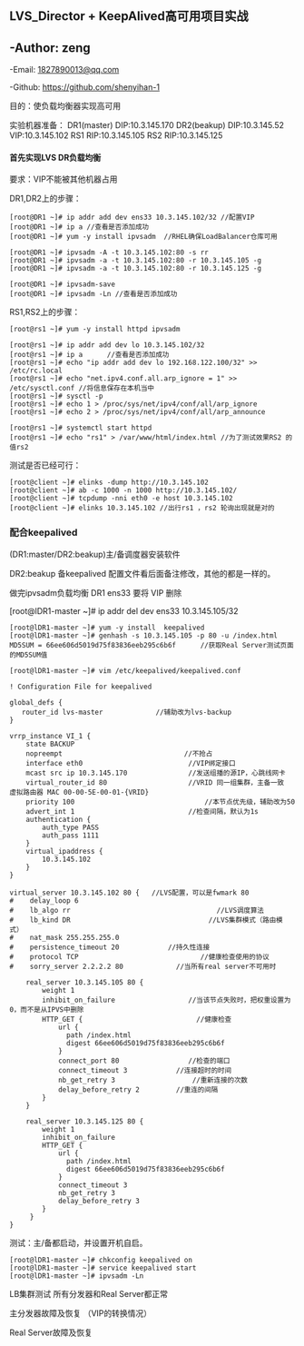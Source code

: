## LVS_Director + KeepAlived高可用项目实战

## -Author: zeng

-Email: 1827890013@qq.com

-Github: https://github.com/shenyihan-1



目的：使负载均衡器实现高可用

实验机器准备：
DR1(master) DIP:10.3.145.170
DR2(beakup) DIP:10.3.145.52
VIP:10.3.145.102
RS1 RIP:10.3.145.105
RS2 RIP:10.3.145.125

#### 首先实现LVS DR负载均衡

要求：VIP不能被其他机器占用

DR1,DR2上的步骤：

```shell
[root@DR1 ~]# ip addr add dev ens33 10.3.145.102/32 //配置VIP
[root@DR1 ~]# ip a //查看是否添加成功
[root@DR1 ~]# yum -y install ipvsadm  //RHEL确保LoadBalancer仓库可用

[root@DR1 ~]# ipvsadm -A -t 10.3.145.102:80 -s rr
[root@DR1 ~]# ipvsadm -a -t 10.3.145.102:80 -r 10.3.145.105 -g	
[root@DR1 ~]# ipvsadm -a -t 10.3.145.102:80 -r 10.3.145.125 -g	

[root@DR1 ~]# ipvsadm-save
[root@DR1 ~]# ipvsadm -Ln //查看是否添加成功

```

RS1,RS2上的步骤：

```shell
[root@rs1 ~]# yum -y install httpd ipvsadm

[root@rs1 ~]# ip addr add dev lo 10.3.145.102/32
[root@rs1 ~]# ip a      //查看是否添加成功
[root@rs1 ~]# echo "ip addr add dev lo 192.168.122.100/32" >> /etc/rc.local
[root@rs1 ~]# echo "net.ipv4.conf.all.arp_ignore = 1" >> /etc/sysctl.conf //将信息保存在本机当中
[root@rs1 ~]# sysctl -p
[root@rs1 ~]# echo 1 > /proc/sys/net/ipv4/conf/all/arp_ignore
[root@rs1 ~]# echo 2 > /proc/sys/net/ipv4/conf/all/arp_announce

[root@rs1 ~]# systemctl start httpd
[root@rs1 ~]# echo "rs1" > /var/www/html/index.html //为了测试效果RS2 的值rs2

```

测试是否已经可行：

```shell
[root@client ~]# elinks -dump http://10.3.145.102
[root@client ~]# ab -c 1000 -n 1000 http://10.3.145.102/
[root@client ~]# tcpdump -nni eth0 -e host 10.3.145.102
[root@client ~]# elinks 10.3.145.102 //出行rs1 ，rs2 轮询出现就是对的
```

### 配合keepalived

 (DR1:master/DR2:beakup)主/备调度器安装软件  

DR2:beakup 备keepalived 配置文件看后面备注修改，其他的都是一样的。

做完ipvsadm负载均衡 DR1 ens33 要将 VIP 删除

[root@lDR1-master ~]# ip addr del dev ens33 10.3.145.105/32

```shell
[root@lDR1-master ~]# yum -y install  keepalived
[root@lDR1-master ~]# genhash -s 10.3.145.105 -p 80 -u /index.html
MD5SUM = 66ee606d5019d75f83836eeb295c6b6f      //获取Real Server测试页面的MD5SUM值

[root@lDR1-master ~]# vim /etc/keepalived/keepalived.conf

! Configuration File for keepalived

global_defs {
   router_id lvs-master	            //辅助改为lvs-backup
}

vrrp_instance VI_1 {
    state BACKUP				
    nopreempt                              //不抢占
    interface eth0				            //VIP绑定接口
    mcast src ip 10.3.145.170               //发送组播的源IP，心跳线网卡
    virtual_router_id 80		            //VRID 同一组集群，主备一致  虚拟路由器 MAC 00-00-5E-00-01-{VRID}
    priority 100					            //本节点优先级，辅助改为50
    advert_int 1                            //检查间隔，默认为1s
    authentication {
        auth_type PASS
        auth_pass 1111
    }
    virtual_ipaddress {
        10.3.145.102
    }
}

virtual_server 10.3.145.102 80 {   //LVS配置，可以是fwmark 80
#    delay_loop 6
#    lb_algo rr                                    //LVS调度算法
#    lb_kind DR                                  //LVS集群模式（路由模式）
#    nat_mask 255.255.255.0
#    persistence_timeout 20            //持久性连接
#    protocol TCP                              //健康检查使用的协议
#    sorry_server 2.2.2.2 80             //当所有real server不可用时
  
    real_server 10.3.145.105 80 {
        weight 1
        inhibit_on_failure                  //当该节点失败时，把权重设置为0，而不是从IPVS中删除
        HTTP_GET {						      //健康检查
            url {
              path /index.html
              digest 66ee606d5019d75f83836eeb295c6b6f
            }
            connect_port 80                 //检查的端口
            connect_timeout 3            //连接超时的时间
            nb_get_retry 3                   //重新连接的次数
            delay_before_retry 2         //重连的间隔
        }
    }

    real_server 10.3.145.125 80 {
        weight 1
        inhibit_on_failure
        HTTP_GET {
            url {
              path /index.html
              digest 66ee606d5019d75f83836eeb295c6b6f
            }
            connect_timeout 3
            nb_get_retry 3
            delay_before_retry 3
        }
     }
}

```

测试：主/备都启动，并设置开机自启。

```shell
[root@lDR1-master ~]# chkconfig keepalived on
[root@lDR1-master ~]# service keepalived start
[root@lDR1-master ~]# ipvsadm -Ln
```

LB集群测试
所有分发器和Real Server都正常

主分发器故障及恢复 （VIP的转换情况）

Real Server故障及恢复